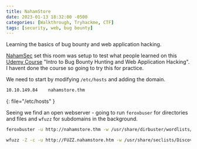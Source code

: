 ```yaml
---
title: NahamStore
date: 2023-01-13 18:32:00 -0500
categories: [Walkthrough, Tryhackme, CTF]
tags: [security, web, bug bounty]
---
```


Learning the basics of bug bounty and web application hacking.

[NahamSec](https://twitter.com/nahamsec) set this room was setup to test what people learned on this [Udemy Course](http://bugbounty.nahamsec.training/) "Intro to Bug Bounty Hunting and Web Application Hacking". I havent done the course so going to try this for practice.

We need to start by modifying `/etc/hosts` and adding the domain.

```bash 
10.10.149.84    nahamstore.thm
```
{: file="/etc/hosts" }

Seeing we find an open webserver - going to run `feroxbuser` for directories and files and `wfuzz` for subdomains in the background.

```bash
feroxbuster -u http://nahamstore.thm -w /usr/share/dirbuster/wordlists/directory-list-2.3-medium.txt -txt,php
```

```bash
wfuzz -Z -c -u http://FUZZ.nahamstore.htm -w /usr/share/seclists/Discovery/DNS/bitquark-subdomains-top100000.txt --sc 200,202,204,301,302,307,403
```

